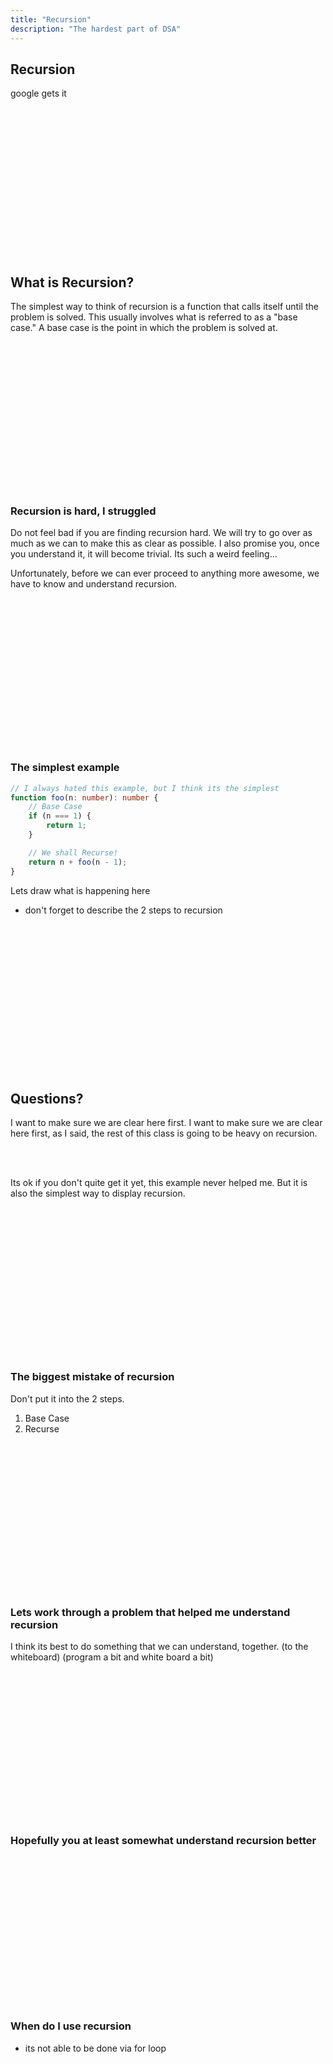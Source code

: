 ```yaml
---
title: "Recursion"
description: "The hardest part of DSA"
---
```


## Recursion
google gets it

<br/>
<br/>
<br/>
<br/>
<br/>
<br/>
<br/>
<br/>
<br/>
<br/>
<br/>
<br/>
<br/>
<br/>

## What is Recursion?
The simplest way to think of recursion is a function that calls itself until
the problem is solved.  This usually involves what is referred to as a "base
case."  A base case is the point in which the problem is solved at.

<br/>
<br/>
<br/>
<br/>
<br/>
<br/>
<br/>
<br/>
<br/>
<br/>
<br/>
<br/>
<br/>
<br/>

### Recursion is hard, I struggled
Do not feel bad if you are finding recursion hard.  We will try to go over as
much as we can to make this as clear as possible.  I also promise you, once you
understand it, it will become trivial.  Its such a weird feeling...

Unfortunately, before we can ever proceed to anything more awesome, we have to
know and understand recursion.

<br/>
<br/>
<br/>
<br/>
<br/>
<br/>
<br/>
<br/>
<br/>
<br/>
<br/>
<br/>
<br/>
<br/>

### The simplest example

```typescript
// I always hated this example, but I think its the simplest
function foo(n: number): number {
    // Base Case
    if (n === 1) {
        return 1;
    }

    // We shall Recurse!
    return n + foo(n - 1);
}
```

Lets draw what is happening here
* don't forget to describe the 2 steps to recursion

<br/>
<br/>
<br/>
<br/>
<br/>
<br/>
<br/>
<br/>
<br/>
<br/>
<br/>
<br/>
<br/>
<br/>

## Questions?
I want to make sure we are clear here first.  I want to make sure we are clear
here first, as I said, the rest of this class is going to be heavy on
recursion.

<br/>
<br/>

Its ok if you don't quite get it yet, this example never helped me.  But it is
also the simplest way to display recursion.

<br/>
<br/>
<br/>
<br/>
<br/>
<br/>
<br/>
<br/>
<br/>
<br/>
<br/>
<br/>
<br/>
<br/>

### The biggest mistake of recursion
Don't put it into the 2 steps.
1. Base Case
2. Recurse

<br/>
<br/>
<br/>
<br/>
<br/>
<br/>
<br/>
<br/>
<br/>
<br/>
<br/>
<br/>
<br/>
<br/>

### Lets work through a problem that helped me understand recursion
I think its best to do something that we can understand, together.
(to the whiteboard)
(program a bit and white board a bit)

<br/>
<br/>
<br/>
<br/>
<br/>
<br/>
<br/>
<br/>
<br/>
<br/>
<br/>
<br/>
<br/>
<br/>

### Hopefully you at least somewhat understand recursion better

<br/>
<br/>
<br/>
<br/>
<br/>
<br/>
<br/>
<br/>
<br/>
<br/>
<br/>
<br/>
<br/>
<br/>

### When do I use recursion
* its not able to be done via for loop

<br/>
<br/>
<br/>
<br/>
<br/>
<br/>
<br/>
<br/>
<br/>
<br/>
<br/>
<br/>
<br/>
<br/>

